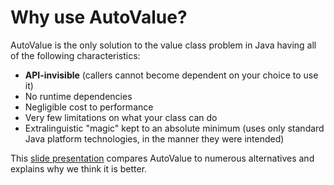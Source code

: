 # Why use AutoValue?


AutoValue is the only solution to the value class problem in Java having all of
the following characteristics:

*   **API-invisible** (callers cannot become dependent on your choice to use it)
*   No runtime dependencies
*   Negligible cost to performance
*   Very few limitations on what your class can do
*   Extralinguistic "magic" kept to an absolute minimum (uses only standard Java
    platform technologies, in the manner they were intended)

This [slide presentation] compares AutoValue to numerous alternatives
and explains why we think it is better.


[slide presentation]: https://docs.google.com/presentation/d/14u_h-lMn7f1rXE1nDiLX0azS3IkgjGl5uxp5jGJ75RE/edit
